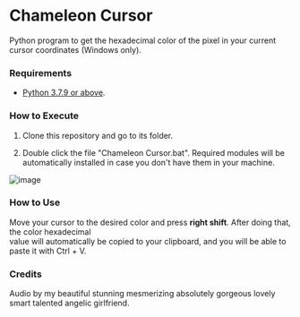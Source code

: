 # Chameleon Cursor

Python program to get the hexadecimal color of the pixel
in your current cursor coordinates (Windows only).

### Requirements

- [Python 3.7.9 or above](https://www.python.org/downloads/release/python-379/).

### How to Execute

1. Clone this repository and go to its folder.

2. Double click the file "Chameleon Cursor.bat". Required modules will be <br>automatically installed
   in case you don't have them in your machine.

![image](https://user-images.githubusercontent.com/69170322/150008319-6ff802d3-1e08-4dad-a689-ff198f003947.png)

### How to Use

Move your cursor to the desired color and press **right shift**. After
doing that, the color hexadecimal <br>value will automatically be copied
to your clipboard, and you will be able to paste it with Ctrl + V.

### Credits

Audio by my beautiful stunning mesmerizing absolutely gorgeous lovely smart talented angelic girlfriend.
